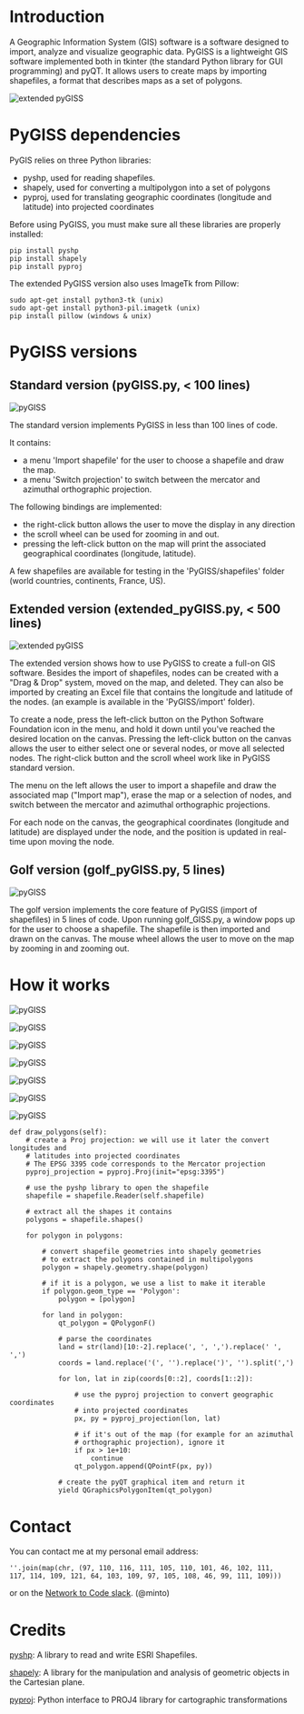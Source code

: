 # Introduction

A Geographic Information System (GIS) software is a software designed to import, analyze and visualize geographic data.
PyGISS is a lightweight GIS software implemented both in tkinter (the standard Python library for GUI programming) and pyQT.
It allows users to create maps by importing shapefiles, a format that describes maps as a set of polygons.

![extended pyGISS](https://github.com/afourmy/PyGISS/blob/master/images/extended_pyGISS.PNG)

# PyGISS dependencies

PyGIS relies on three Python libraries:

* pyshp, used for reading shapefiles.
* shapely, used for converting a multipolygon into a set of polygons
* pyproj, used for translating geographic coordinates (longitude and latitude) into projected coordinates

Before using PyGISS, you must make sure all these libraries are properly installed:

```
pip install pyshp
pip install shapely
pip install pyproj
```

The extended PyGISS version also uses ImageTk from Pillow:

```
sudo apt-get install python3-tk (unix)
sudo apt-get install python3-pil.imagetk (unix)
pip install pillow (windows & unix)
```

# PyGISS versions

## Standard version (pyGISS.py, < 100 lines)

![pyGISS](https://github.com/afourmy/PyGISS/blob/master/images/pyGISS.PNG)

The standard version implements PyGISS in less than 100 lines of code.

It contains:
* a menu 'Import shapefile' for the user to choose a shapefile and draw the map.
* a menu 'Switch projection' to switch between the mercator and azimuthal orthographic projection.

The following bindings are implemented:
* the right-click button allows the user to move the display in any direction
* the scroll wheel can be used for zooming in and out.
* pressing the left-click button on the map will print the associated geographical coordinates (longitude, latitude).

A few shapefiles are available for testing in the 'PyGISS/shapefiles' folder (world countries, continents, France, US).

## Extended version (extended_pyGISS.py, < 500 lines)

![extended pyGISS](https://github.com/afourmy/PyGISS/blob/master/images/extended_pyGISS.PNG)

The extended version shows how to use PyGISS to create a full-on GIS software.
Besides the import of shapefiles, nodes can be created with a "Drag & Drop" system, moved on the map, and deleted.
They can also be imported by creating an Excel file that contains the longitude and latitude of the nodes. (an example is available in the 'PyGISS/import' folder).

To create a node, press the left-click button on the Python Software Foundation icon in the menu, and hold it down until you've reached the desired location on the canvas.
Pressing the left-click button on the canvas allows the user to either select one or several nodes, or move all selected nodes.
The right-click button and the scroll wheel work like in PyGISS standard version.

The menu on the left allows the user to import a shapefile and draw the associated map ("Import map"), erase the map or a selection of nodes, and switch between the mercator and azimuthal orthographic projections. 

For each node on the canvas, the geographical coordinates (longitude and latitude) are displayed under the node, and the position is updated in real-time upon moving the node.

## Golf version (golf_pyGISS.py, 5 lines)

![pyGISS](https://github.com/afourmy/PyGISS/blob/master/images/golf_pyGISS.PNG)

The golf version implements the core feature of PyGISS (import of shapefiles) in 5 lines of code. 
Upon running golf_GISS.py, a window pops up for the user to choose a shapefile.
The shapefile is then imported and drawn on the canvas. 
The mouse wheel allows the user to move on the map by zooming in and zooming out.

# How it works

![pyGISS](https://github.com/afourmy/PyGISS/blob/master/readme/how_it_works_0.png)

![pyGISS](https://github.com/afourmy/PyGISS/blob/master/readme/how_it_works_1.png)

![pyGISS](https://github.com/afourmy/PyGISS/blob/master/readme/how_it_works_2.png)

![pyGISS](https://github.com/afourmy/PyGISS/blob/master/readme/how_it_works_3.png)

![pyGISS](https://github.com/afourmy/PyGISS/blob/master/readme/how_it_works_4.png)

![pyGISS](https://github.com/afourmy/PyGISS/blob/master/readme/how_it_works_5.png)

![pyGISS](https://github.com/afourmy/PyGISS/blob/master/readme/how_it_works_6.png)


```
def draw_polygons(self):
    # create a Proj projection: we will use it later the convert longitudes and 
    # latitudes into projected coordinates
    # The EPSG 3395 code corresponds to the Mercator projection
    pyproj_projection = pyproj.Proj(init="epsg:3395")
    
    # use the pyshp library to open the shapefile
    shapefile = shapefile.Reader(self.shapefile)
    
    # extract all the shapes it contains
    polygons = shapefile.shapes() 
    
    for polygon in polygons:
        
        # convert shapefile geometries into shapely geometries
        # to extract the polygons contained in multipolygons
        polygon = shapely.geometry.shape(polygon)
        
        # if it is a polygon, we use a list to make it iterable
        if polygon.geom_type == 'Polygon':
            polygon = [polygon]
            
        for land in polygon:
            qt_polygon = QPolygonF() 
            
            # parse the coordinates
            land = str(land)[10:-2].replace(', ', ',').replace(' ', ',')
            coords = land.replace('(', '').replace(')', '').split(',')
            
            for lon, lat in zip(coords[0::2], coords[1::2]):
                
                # use the pyproj projection to convert geographic coordinates
                # into projected coordinates
                px, py = pyproj_projection(lon, lat)
                
                # if it's out of the map (for example for an azimuthal 
                # orthographic projection), ignore it
                if px > 1e+10:
                    continue
                qt_polygon.append(QPointF(px, py))
                
            # create the pyQT graphical item and return it
            yield QGraphicsPolygonItem(qt_polygon)
```

# Contact

You can contact me at my personal email address:
```
''.join(map(chr, (97, 110, 116, 111, 105, 110, 101, 46, 102, 111, 
117, 114, 109, 121, 64, 103, 109, 97, 105, 108, 46, 99, 111, 109)))
```

or on the [Network to Code slack](http://networktocode.herokuapp.com "Network to Code slack"). (@minto)

# Credits

[pyshp](https://github.com/GeospatialPython/pyshp): A library to read and write ESRI Shapefiles.

[shapely](https://github.com/Toblerity/Shapely): A library for the manipulation and analysis of geometric objects in the Cartesian plane.

[pyproj](https://github.com/jswhit/pyproj): Python interface to PROJ4 library for cartographic transformations

